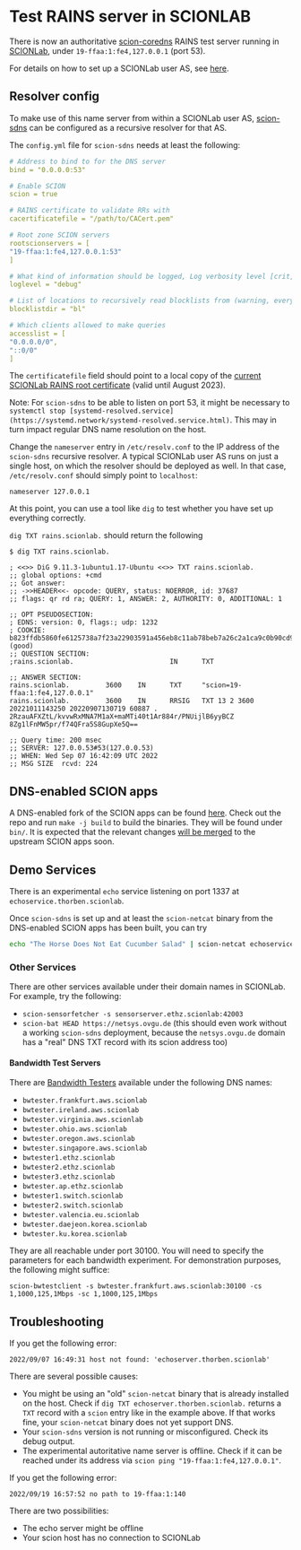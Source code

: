 # Test RAINS server in SCIONLAB

There is now an authoritative [scion-coredns](https://github.com/netsys-lab/scion-coredns/tree/rhine) RAINS test server running in [SCIONLab](https://www.scionlab.org/), under `19-ffaa:1:fe4,127.0.0.1` (port 53).

For details on how to set up a SCIONLab user AS, see
[here](https://docs.scionlab.org/).

## Resolver config

To make use of this name server from within a SCIONLab user AS,
[scion-sdns](https://github.com/netsys-lab/scion-sdns) can be
configured as a recursive resolver for that AS.

The `config.yml` file for `scion-sdns` needs at least the following:

```yaml
# Address to bind to for the DNS server
bind = "0.0.0.0:53"

# Enable SCION
scion = true

# RAINS certificate to validate RRs with
cacertificatefile = "/path/to/CACert.pem"

# Root zone SCION servers
rootscionservers = [
"19-ffaa:1:fe4,127.0.0.1:53"
]

# What kind of information should be logged, Log verbosity level [crit,error,warn,info,debug]
loglevel = "debug"

# List of locations to recursively read blocklists from (warning, every file found is assumed to be a hosts-file or domain list)
blocklistdir = "bl"

# Which clients allowed to make queries
accesslist = [
"0.0.0.0/0",
"::0/0"
]
```

The `certificatefile` field should point to a local copy of the
[current SCIONLab RAINS root
certificate](https://github.com/netsys-lab/scion-rains/blob/master/testdata/scionlab/CACert.pem)
(valid until August 2023).

Note: For `scion-sdns` to be able to listen on port 53, it might be
necessary to `systemctl stop
[systemd-resolved.service](https://systemd.network/systemd-resolved.service.html)`. This
may in turn impact regular DNS name resolution on the host.

Change the `nameserver` entry in `/etc/resolv.conf` to the IP address
of the `scion-sdns` recursive resolver. A typical SCIONLab user AS
runs on just a single host, on which the resolver should be deployed
as well. In that case, `/etc/resolv.conf` should simply point to `localhost`:

```
nameserver 127.0.0.1
```

At this point, you can use a tool like `dig` to test whether you have
set up everything correctly.

`dig TXT rains.scionlab.` should return the following

```
$ dig TXT rains.scionlab.

; <<>> DiG 9.11.3-1ubuntu1.17-Ubuntu <<>> TXT rains.scionlab.
;; global options: +cmd
;; Got answer:
;; ->>HEADER<<- opcode: QUERY, status: NOERROR, id: 37687
;; flags: qr rd ra; QUERY: 1, ANSWER: 2, AUTHORITY: 0, ADDITIONAL: 1

;; OPT PSEUDOSECTION:
; EDNS: version: 0, flags:; udp: 1232
; COOKIE: b823ffdb5860fe6125738a7f23a22903591a456eb8c11ab78beb7a26c2a1ca9c0b90cd9b6373b854 (good)
;; QUESTION SECTION:
;rains.scionlab.                        IN      TXT

;; ANSWER SECTION:
rains.scionlab.         3600    IN      TXT     "scion=19-ffaa:1:fe4,127.0.0.1"
rains.scionlab.         3600    IN      RRSIG   TXT 13 2 3600 20221011143250 20220907130719 60887 . 2RzauAFXZtL/kvvwRxMNA7M1aX+maMTi40t1Ar884r/PNUijlB6yyBCZ 8Zg1lFnMW5pr/f74QFra5S8GupXe5Q==

;; Query time: 200 msec
;; SERVER: 127.0.0.53#53(127.0.0.53)
;; WHEN: Wed Sep 07 16:42:09 UTC 2022
;; MSG SIZE  rcvd: 224
```


## DNS-enabled SCION apps

A DNS-enabled fork of the SCION apps can be found
[here](https://github.com/netsys-lab/scion-apps). Check out the repo
and run `make -j build` to build the binaries. They will be found
under `bin/`. It is expected that the relevant changes [will be
merged](https://github.com/netsec-ethz/scion-apps/pull/230) to the
upstream SCION apps soon.

## Demo Services

There is an experimental `echo` service listening on port 1337 at
`echoservice.thorben.scionlab`.

Once `scion-sdns` is set up and at least the `scion-netcat` binary
from the DNS-enabled SCION apps has been built, you can try 

```bash
echo "The Horse Does Not Eat Cucumber Salad" | scion-netcat echoservice.thorben.scionlab:1337
```

### Other Services

There are other services available under their domain names in SCIONLab. For example, try the following:

* `scion-sensorfetcher -s sensorserver.ethz.scionlab:42003`
* `scion-bat HEAD https://netsys.ovgu.de` (this should even work without a working `scion-sdns` deployment, because the `netsys.ovgu.de` domain has a "real" DNS TXT record with its scion address too)

#### Bandwidth Test Servers

There are [Bandwidth Testers](https://docs.scionlab.org/content/apps/bwtester.html) available under the following DNS names:

- `bwtester.frankfurt.aws.scionlab`
- `bwtester.ireland.aws.scionlab`
- `bwtester.virginia.aws.scionlab`
- `bwtester.ohio.aws.scionlab`
- `bwtester.oregon.aws.scionlab`
- `bwtester.singapore.aws.scionlab`
- `bwtester1.ethz.scionlab`
- `bwtester2.ethz.scionlab`
- `bwtester3.ethz.scionlab`
- `bwtester.ap.ethz.scionlab`
- `bwtester1.switch.scionlab`
- `bwtester2.switch.scionlab`
- `bwtester.valencia.eu.scionlab`
- `bwtester.daejeon.korea.scionlab`
- `bwtester.ku.korea.scionlab`

They are all reachable under port 30100. You will need to specify the
parameters for each bandwidth experiment. For demonstration purposes, the following might suffice:

```
scion-bwtestclient -s bwtester.frankfurt.aws.scionlab:30100 -cs 1,1000,125,1Mbps -sc 1,1000,125,1Mbps
```

## Troubleshooting

If you get the following error:
```
2022/09/07 16:49:31 host not found: 'echoserver.thorben.scionlab'
```

There are several possible causes:

- You might be using an "old" `scion-netcat` binary that is already
  installed on the host. Check if `dig TXT
  echoserver.thorben.scionlab.` returns a `TXT` record with a `scion`
  entry like in the example above. If that works fine, your
  `scion-netcat` binary does not yet support DNS.
- Your `scion-sdns` version is not running or misconfigured. Check its
  debug output.
- The experimental autoritative name server is offline. Check if it
  can be reached under its address via `scion ping
  "19-ffaa:1:fe4,127.0.0.1"`.

If you get the following error:
```
2022/09/19 16:57:52 no path to 19-ffaa:1:140
```

There are two possibilities:

- The echo server might be offline
- Your scion host has no connection to SCIONLab

